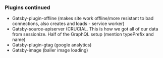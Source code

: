 ### Plugins continued
  - Gatsby-plugin-offline (makes site work offline/more resistant to bad connections, also creates and loads - service worker)
  - Gatsby-source-apiserver (CRUCIAL. This is how we got all of our data from sessionize. Half of the GraphQL setup (mention typePrefix and name)
  - Gatsby-plugin-gtag (google analytics)
  - Gatsby-image (baller image loading)
